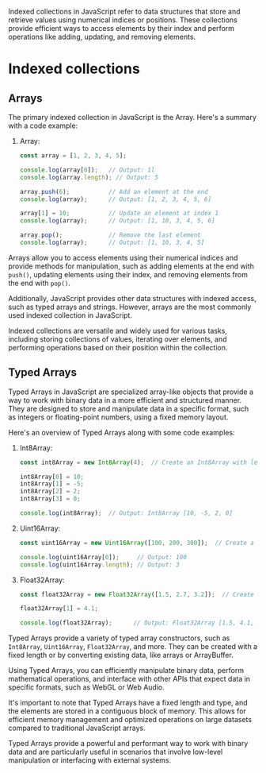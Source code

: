 Indexed collections in JavaScript refer to data structures that store and retrieve values using numerical indices or
positions. These collections provide efficient ways to access elements by their index and perform operations like
adding, updating, and removing elements.

# Indexed collections

## Arrays

The primary indexed collection in JavaScript is the Array. Here's a summary with a code example:

1. Array:
   ```javascript
   const array = [1, 2, 3, 4, 5];

   console.log(array[0]);   // Output: 1l
   console.log(array.length); // Output: 5

   array.push(6);           // Add an element at the end
   console.log(array);      // Output: [1, 2, 3, 4, 5, 6]

   array[1] = 10;           // Update an element at index 1
   console.log(array);      // Output: [1, 10, 3, 4, 5, 6]

   array.pop();             // Remove the last element
   console.log(array);      // Output: [1, 10, 3, 4, 5]
   ```

Arrays allow you to access elements using their numerical indices and provide methods for manipulation, such as adding
elements at the end with `push()`, updating elements using their index, and removing elements from the end with `pop()`.

Additionally, JavaScript provides other data structures with indexed access, such as typed arrays and strings. However,
arrays are the most commonly used indexed collection in JavaScript.

Indexed collections are versatile and widely used for various tasks, including storing collections of values, iterating
over elements, and performing operations based on their position within the collection.

## Typed Arrays

Typed Arrays in JavaScript are specialized array-like objects that provide a way to work with binary data in a more
efficient and structured manner. They are designed to store and manipulate data in a specific format, such as integers
or floating-point numbers, using a fixed memory layout.

Here's an overview of Typed Arrays along with some code examples:

1. Int8Array:
   ```javascript
   const int8Array = new Int8Array(4);  // Create an Int8Array with length 4

   int8Array[0] = 10;
   int8Array[1] = -5;
   int8Array[2] = 2;
   int8Array[3] = 0;

   console.log(int8Array);  // Output: Int8Array [10, -5, 2, 0]
   ```

2. Uint16Array:
   ```javascript
   const uint16Array = new Uint16Array([100, 200, 300]);  // Create a Uint16Array from an array

   console.log(uint16Array[0]);     // Output: 100
   console.log(uint16Array.length); // Output: 3
   ```

3. Float32Array:
   ```javascript
   const float32Array = new Float32Array([1.5, 2.7, 3.2]);  // Create a Float32Array from an array

   float32Array[1] = 4.1;

   console.log(float32Array);      // Output: Float32Array [1.5, 4.1, 3.2]
   ```

Typed Arrays provide a variety of typed array constructors, such as `Int8Array`, `Uint16Array`, `Float32Array`, and
more. They can be created with a fixed length or by converting existing data, like arrays or ArrayBuffer.

Using Typed Arrays, you can efficiently manipulate binary data, perform mathematical operations, and interface with
other APIs that expect data in specific formats, such as WebGL or Web Audio.

It's important to note that Typed Arrays have a fixed length and type, and the elements are stored in a contiguous block
of memory. This allows for efficient memory management and optimized operations on large datasets compared to
traditional JavaScript arrays.

Typed Arrays provide a powerful and performant way to work with binary data and are particularly useful in scenarios
that involve low-level manipulation or interfacing with external systems.